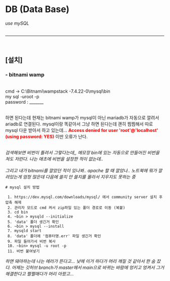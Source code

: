 # DB (Data Base)
_use mySQL_
<br>
<br>

***
<br>

##  <b>[설치]</b>
### - bitnami wamp
<br>
cmd -> C:\Bitnami\wampstack -7.4.22-0\mysql\bin <br>
my sql -uroot -p <br>
password : _______ <br><br>


하면 된다는데 현재는 bitnami wamp가 mysql이 아닌 mariadb가 자동으로 깔려서 ariadb로 연결된다. mysql이랑 똑같아서 그냥 하면 된다는데 괜히 찜찜해서 따로 mysql 다운 받아서 하고 있는데... <font color="red" ><b>Access denied for user 'root'@'localhost' (using password: YES)</font></b> 이딴 오류가 난다.
<br><br>

_검색해보면 비번이 틀려서 그렇다는데,, 메모장 bin에 있는 자동으로 만들어진 비번을 쳐도 저런다. 나는 애초에 비번을 설정한 적이 없는데.._
<br><br>
_그리고 내가 bitnami를 깔았던 적이 있나봐.. apache 할 때 깔았나.. 노트북에 뭐가 깔려있는게 엄청 많은데 다음에 쓸지 안 쓸지를 몰라서 지우지도 못하는 중_


    # mysql 설치 방법

     1. https://dev.mysql.com/downloads/mysql/ 에서 community server 설치 후 압축 해제
     2. 관리자 모드로 cmd 켜서 zip파일 있는 폴더 경로로 이동 (복붙)
     3. cd bin
     4. ~bin > mysqld --initialize
     5. 'data' 폴더 생긴거 확인
     6. ~bin > mysql --install
     7. mysqld start
     8. 'data' 폴더에 '컴퓨터명.err' 파일 생긴거 확인
     9. 파일 들어가서 비번 복사
     10. ~bin> mysql -u root -p
     11. 비번 붙여넣기

_하면 돼야하는데 나는 에러가 뜬다고... 낮에 이거 하다가 머리 깨질 것 같아서 한 숨 잤다. 어제는 깃허브 branch가 master에서 main으로 바뀌는 바람에 엉키고 엉켜서 그거 해결한다고 쩔쩔매다가 머리 아팠고..._

